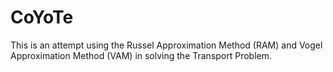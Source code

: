 # CoYoTe

This is an attempt using the Russel Approximation Method (RAM) and Vogel Approximation Method (VAM) in solving the Transport Problem. 